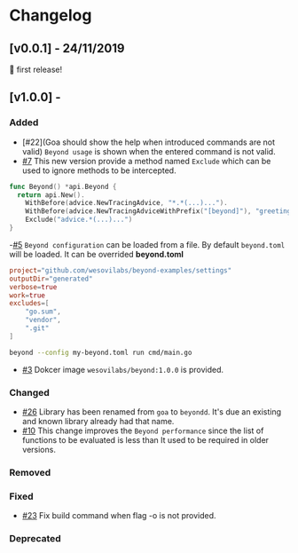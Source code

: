 # Changelog

## [v0.0.1] - 24/11/2019 

🎉 first release!

## [v1.0.0] - 

### Added
- [#22](Goa should show the help when introduced commands are not valid) `Beyond usage` is
shown when the entered command is not valid. 
- [#7](https://github.com/wesovilabs/beyond/issues/7) This new version provide a method named `Exclude`
which can be used to ignore methods to be intercepted.
```go
func Beyond() *api.Beyond {
  return api.New().
    WithBefore(advice.NewTracingAdvice, "*.*(...)...").
    WithBefore(advice.NewTracingAdviceWithPrefix("[beyond]"), "greeting.Bye(...)...").
    Exclude("advice.*(...)...")
}
```
-[#5](https://github.com/wesovilabs/beyond/issues/5) `Beyond configuration` can be loaded from a
file. By default `beyond.toml` will be loaded. It can be overrided 
**beyond.toml**

```toml
project="github.com/wesovilabs/beyond-examples/settings"
outputDir="generated"
verbose=true
work=true
excludes=[
    "go.sum",
    "vendor",
    ".git"
]
```
```sh
beyond --config my-beyond.toml run cmd/main.go
```
- [#3](https://github.com/wesovilabs/beyond/issues?q=is%3Aissue+is%3Aclosed+milestone%3Av0.0.2+label%3Aenhancement)
Dokcer image `wesovilabs/beyond:1.0.0` is provided.

### Changed
- [#26](https://github.com/wesovilabs/beyond/issues/26) Library has been renamed from `goa` to `beyondd`. 
It's due an existing and known library already had that name.
- [#10](https://github.com/wesovilabs/beyond/issues/10) This change improves the `Beyond performance` since
the list of functions to be evaluated is less than It used to be required in older versions.

### Removed

### Fixed
- [#23](https://github.com/wesovilabs/beyond/issues/23) Fix build command when flag -o is not provided.


### Deprecated

 
